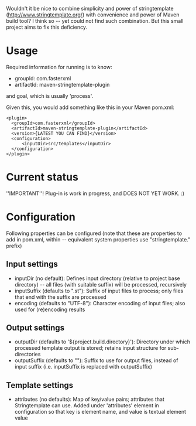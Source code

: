Wouldn't it be nice to combine simplicity and power of stringtemplate
(http://www.stringtemplate.org/) with convenience and power of Maven
build tool? I think so -- yet could not find such combination.
But this small project aims to fix this deficiency.

# Usage

Required information for running is to know:

* groupId: com.fasterxml
* artifactId: maven-stringtemplate-plugin

and goal, which is usually 'process'.

Given this, you would add something like this in your Maven pom.xml:

    <plugin>
      <groupId>com.fasterxml</groupId>
      <artifactId>maven-stringtemplate-plugin</artifactId>
      <version>{LATEST YOU CAN FIND}</version>
      <configuration>
          <inputDir>src/templates</inputDir>
      </configuration>
    </plugin>

# Current status

''IMPORTANT''! Plug-in is work in progress, and DOES NOT YET WORK. :)

# Configuration

Following properties can be configured (note that these are properties
to add in pom.xml, within <configuration> -- equivalent system properties
use "stringtemplate." prefix)

## Input settings

* inputDir (no default): Defines input directory (relative to project base directory) -- all files (with suitable suffix) will be processed, recursively
* inputSuffix (defaults to ".st"): Suffix of input files to process; only files that end with the suffix are processed
* encoding (defaults to "UTF-8"): Character encoding of input files; also used for (re)encoding results

## Output settings

* outputDir (defaults to '${project.build.directory}'): Directory under which processed template output is stored; retains input structure for sub-directories
* outputSuffix (defaults to ""): Suffix to use for output files, instead of input suffix (i.e. inputSuffix is replaced with outputSuffix)

## Template settings

* attributes (no defaults): Map of key/value pairs; attributes that Stringtemplate can use. Added under 'attributes' element in configuration so that key is element name, and value is textual element value

